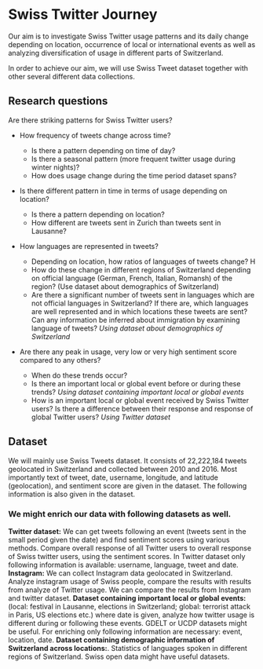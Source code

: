 # Swiss Twitter Journey

Our aim is to investigate Swiss Twitter usage patterns and its daily change depending on location, occurrence of local or international events as well as analyzing diversification of usage in different parts of Switzerland.

In order to achieve our aim, we will use Swiss Tweet dataset together with other several different data collections. 

## Research questions

Are there striking patterns for Swiss Twitter users?

* How frequency of tweets change across time? 
	* Is there a pattern depending on time of day? 
	* Is there a seasonal pattern (more frequent twitter usage during winter nights)? 
	* How does usage change during the time period dataset spans?

* Is there different pattern in time in terms of usage depending on location? 
	* Is there a pattern depending on location? 
	* How different are tweets sent in Zurich than tweets sent in Lausanne?

* How languages are represented in tweets?
	* Depending on location, how ratios of languages of tweets change? H
	* How do these change in different regions of Switzerland depending on official language (German, French, Italian, Romansh) of the region? (Use dataset about demographics of Switzerland)
	* Are there a significant number of tweets sent in languages which are not official languages in Switzerland? If there are, which languages are well represented and in which locations these tweets are sent? Can any information be inferred about immigration by examining language of tweets? *Using dataset about demographics of Switzerland*
* Are there any peak in usage, very low or very high sentiment score compared to any others?
	* When do these trends occur?
	* Is there an important local or global event before or during these trends? *Using dataset containing important local or global events*
	* How is an important local or global event received by Swiss Twitter users? Is there a difference between their response and response of global Twitter users? *Using Twitter dataset*

## Dataset

We will mainly use Swiss Tweets dataset. It consists of 22,222,184 tweets geolocated in Switzerland and collected between 2010 and 2016. Most importantly text of tweet, date, username, longitude, and latitude (geolocation), and sentiment score are given in the dataset. The following information is also given in the dataset.


### We might enrich our data with following datasets as well.
**Twitter dataset:** We can get tweets following an event (tweets sent in the small period given the date) and find sentiment scores using various methods. Compare overall response of all Twitter users to overall response of Swiss twitter users, using the sentiment scores. In Twitter dataset only following information is available: username, language, tweet and date.
**Instagram:** We can collect Instagram data geolocated in Switzerland. Analyze instagram usage of Swiss people, compare the results with results from analyze of Twitter usage. We can compare the results from Instagram and twitter dataset.
**Dataset containing important local or global events:** (local: festival in Lausanne, elections in Switzerland; global: terrorist attack in Paris, US elections etc.) where date is given, analyze how twitter usage is different during or following these events. GDELT or UCDP datasets might be useful. For enriching only following information are necessary: event, location, date.
**Dataset containing demographic information of Switzerland across locations:**. Statistics of languages spoken in different regions of Switzerland. Swiss open data might have useful datasets.
